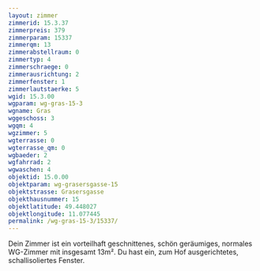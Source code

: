 ```yaml
---
layout: zimmer
zimmerid: 15.3.37
zimmerpreis: 379
zimmerparam: 15337
zimmerqm: 13
zimmerabstellraum: 0
zimmertyp: 4
zimmerschraege: 0
zimmerausrichtung: 2
zimmerfenster: 1
zimmerlautstaerke: 5
wgid: 15.3.00
wgparam: wg-gras-15-3
wgname: Gras
wggeschoss: 3
wgqm: 4
wgzimmer: 5
wgterrasse: 0
wgterrasse_qm: 0
wgbaeder: 2
wgfahrrad: 2
wgwaschen: 4
objektid: 15.0.00
objektparam: wg-grasersgasse-15
objektstrasse: Grasersgasse
objekthausnummer: 15
objektlatitude: 49.448027
objektlongitude: 11.077445
permalink: /wg-gras-15-3/15337/
---
```

Dein Zimmer ist ein vorteilhaft geschnittenes, schön geräumiges, normales WG-Zimmer mit insgesamt 13m². Du hast ein, zum Hof ausgerichtetes, schallisoliertes Fenster. 